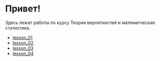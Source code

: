 # Привет!

Здесь лежат работы по курсу Теория вероятностей и математческая статистика.
- [lesson_01](./lesson_01/)
- [lesson_02](./lesson_02/)
- [lesson_03](./lesson_03/)
- [lesson_04](./lesson_04/)
